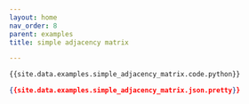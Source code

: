 ```yaml
---
layout: home
nav_order: 8
parent: examples
title: simple adjacency matrix

---
```


```python
{{site.data.examples.simple_adjacency_matrix.code.python}}
```
```json
{{site.data.examples.simple_adjacency_matrix.json.pretty}}
```
